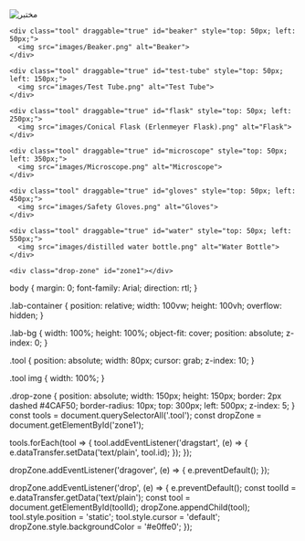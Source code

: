 <!DOCTYPE html>
<html lang="ar">
<head>
  <meta charset="UTF-8">
  <title>لعبة الأدوات المخبرية</title>
  <link rel="stylesheet" href="style.css">
</head>
<body>
  <div class="lab-container">
    <img src="images/lab-bg.jpg" alt="مختبر" class="lab-bg">

    <div class="tool" draggable="true" id="beaker" style="top: 50px; left: 50px;">
      <img src="images/Beaker.png" alt="Beaker">
    </div>

    <div class="tool" draggable="true" id="test-tube" style="top: 50px; left: 150px;">
      <img src="images/Test Tube.png" alt="Test Tube">
    </div>

    <div class="tool" draggable="true" id="flask" style="top: 50px; left: 250px;">
      <img src="images/Conical Flask (Erlenmeyer Flask).png" alt="Flask">
    </div>

    <div class="tool" draggable="true" id="microscope" style="top: 50px; left: 350px;">
      <img src="images/Microscope.png" alt="Microscope">
    </div>

    <div class="tool" draggable="true" id="gloves" style="top: 50px; left: 450px;">
      <img src="images/Safety Gloves.png" alt="Gloves">
    </div>

    <div class="tool" draggable="true" id="water" style="top: 50px; left: 550px;">
      <img src="images/distilled water bottle.png" alt="Water Bottle">
    </div>

    <div class="drop-zone" id="zone1"></div>
  </div>

  <script src="script.js"></script>
</body>
</html>
body {
  margin: 0;
  font-family: Arial;
  direction: rtl;
}

.lab-container {
  position: relative;
  width: 100vw;
  height: 100vh;
  overflow: hidden;
}

.lab-bg {
  width: 100%;
  height: 100%;
  object-fit: cover;
  position: absolute;
  z-index: 0;
}

.tool {
  position: absolute;
  width: 80px;
  cursor: grab;
  z-index: 10;
}

.tool img {
  width: 100%;
}

.drop-zone {
  position: absolute;
  width: 150px;
  height: 150px;
  border: 2px dashed #4CAF50;
  border-radius: 10px;
  top: 300px;
  left: 500px;
  z-index: 5;
}
const tools = document.querySelectorAll('.tool');
const dropZone = document.getElementById('zone1');

tools.forEach(tool => {
  tool.addEventListener('dragstart', (e) => {
    e.dataTransfer.setData('text/plain', tool.id);
  });
});

dropZone.addEventListener('dragover', (e) => {
  e.preventDefault();
});

dropZone.addEventListener('drop', (e) => {
  e.preventDefault();
  const toolId = e.dataTransfer.getData('text/plain');
  const tool = document.getElementById(toolId);
  dropZone.appendChild(tool);
  tool.style.position = 'static';
  tool.style.cursor = 'default';
  dropZone.style.backgroundColor = '#e0ffe0';
});
